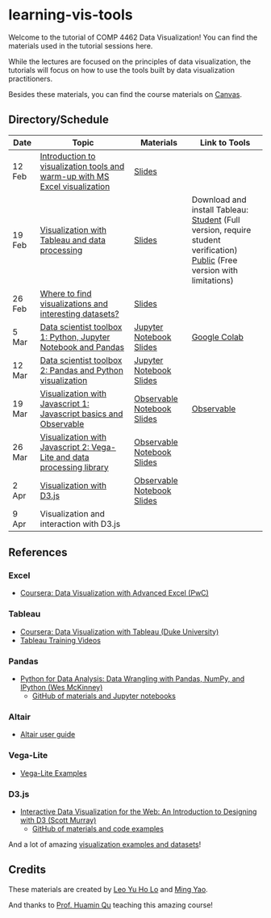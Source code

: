 # learning-vis-tools
Welcome to the tutorial of COMP 4462 Data Visualization! You can find the materials used in the tutorial sessions here.

While the lectures are focused on the principles of data visualization, the tutorials will focus on how to use the tools built by data visualization practitioners.

Besides these materials, you can find the course materials on [Canvas](https://canvas.ust.hk/courses/23932).

## Directory/Schedule

| Date | Topic | Materials | Link to Tools |
| - | - | - | - |
| 12 Feb | [Introduction to visualization tools and warm-up with MS Excel visualization](./tutorial01) | [Slides](https://vis-t01) ||
| 19 Feb | [Visualization with Tableau and data processing](./tutorial02) | [Slides](https://vis-t02) | Download and install Tableau:<br>[Student](https://www.tableau.com/academic/students) (Full version, require student verification)<br>[Public](https://public.tableau.com/en-us/s/) (Free version with limitations) |
| 26 Feb | [Where to find visualizations and interesting datasets?](./tutorial03) | [Slides](https://vis-t03) ||
| 5 Mar | [Data scientist toolbox 1: Python, Jupyter Notebook and Pandas](./tutorial04) | [Jupyter Notebook](https://vis-t04-nb)<br>[Slides](https://vis-t04) | [Google Colab](https://colab.research.google.com/) |
| 12 Mar | [Data scientist toolbox 2: Pandas and Python visualization](./tutorial05) | [Jupyter Notebook](https://vis-t05-nb)<br>[Slides](https://vis-t05) ||
| 19 Mar | [Visualization with Javascript 1: Javascript basics and Observable](./tutorial06) | [Observable Notebook](https://vis-t06-ob)<br>[Slides](https://vis-t06) | [Observable](https://beta.observablehq.com/) |
| 26 Mar | [Visualization with Javascript 2: Vega-Lite and data processing library](./tutorial07) | [Observable Notebook](https://vis-t07-ob)<br>[Slides](https://vis-t07) ||
| 2 Apr | [Visualization with D3.js](./tutorial08) | [Observable Notebook](https://vis-t08-ob)<br>[Slides](https://vis-t08) ||
| 9 Apr | Visualization and interaction with D3.js |||

## References

### Excel
- [Coursera: Data Visualization with Advanced Excel (PwC)](https://www.coursera.org/learn/advanced-excel)

### Tableau
- [Coursera: Data Visualization with Tableau (Duke University)](https://www.coursera.org/learn/analytics-tableau)
- [Tableau Training Videos](https://www.tableau.com/learn/training)

### Pandas
- [Python for Data Analysis: Data Wrangling with Pandas, NumPy, and IPython (Wes McKinney)](https://www.amazon.com/dp/1449319793)
  - [GitHub of materials and Jupyter notebooks](https://github.com/wesm/pydata-book)

### Altair
- [Altair user guide](https://altair-viz.github.io/user_guide/data.html)

### Vega-Lite
- [Vega-Lite Examples](https://vega.github.io/vega-lite/examples/)

### D3.js
- [Interactive Data Visualization for the Web: An Introduction to Designing with D3 (Scott Murray)](https://alignedleft.com/work/d3-book-2e)
  - [GitHub of materials and code examples](https://github.com/alignedleft/d3-book)

And a lot of amazing [visualization examples and datasets](./tutorial03)!

## Credits
These materials are created by [Leo Yu Ho Lo](https://leoyuholo.com) and [Ming Yao](http://www.myaooo.com).

And thanks to [Prof. Huamin Qu](http://huamin.org) teaching this amazing course!
